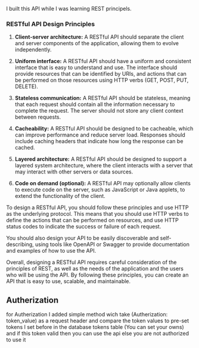 I built this API while I was learning REST principels.


### RESTful API Design Principles

1. **Client-server architecture:** A RESTful API should separate the client and server components of the application, allowing them to evolve independently.

2. **Uniform interface:** A RESTful API should have a uniform and consistent interface that is easy to understand and use. The interface should provide resources that can be identified by URIs, and actions that can be performed on those resources using HTTP verbs (GET, POST, PUT, DELETE).

3. **Stateless communication:** A RESTful API should be stateless, meaning that each request should contain all the information necessary to complete the request. The server should not store any client context between requests.

4. **Cacheability:** A RESTful API should be designed to be cacheable, which can improve performance and reduce server load. Responses should include caching headers that indicate how long the response can be cached.

5. **Layered architecture:** A RESTful API should be designed to support a layered system architecture, where the client interacts with a server that may interact with other servers or data sources.

6. **Code on demand (optional):** A RESTful API may optionally allow clients to execute code on the server, such as JavaScript or Java applets, to extend the functionality of the client.

To design a RESTful API, you should follow these principles and use HTTP as the underlying protocol. This means that you should use HTTP verbs to define the actions that can be performed on resources, and use HTTP status codes to indicate the success or failure of each request.

You should also design your API to be easily discoverable and self-describing, using tools like OpenAPI or Swagger to provide documentation and examples of how to use the API.

Overall, designing a RESTful API requires careful consideration of the principles of REST, as well as the needs of the application and the users who will be using the API. By following these principles, you can create an API that is easy to use, scalable, and maintainable.

## Autherization
for Autherization I added simple method wich take (Autherization: token_value) as a request header and compare the token values to pre-set tokens I set before in the database tokens table (You can set your owns) and if this token valid then you can use the api else you are not authorized to use it
